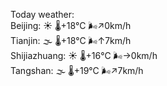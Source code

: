 Today weather:  
Beijing: ☀️ 🌡️+18°C 🌬️↗0km/h  
Tianjin: 🌫  🌡️+18°C 🌬️↑7km/h  
Shijiazhuang: ☀️ 🌡️+16°C 🌬️→0km/h  
Tangshan: 🌫  🌡️+19°C 🌬️↗7km/h  
